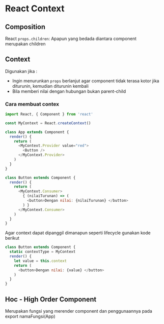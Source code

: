 # React Context

## Composition
React `props.children`: Apapun yang bedada diantara component merupakan children

## Context
Digunakan jika :
- Ingin menurunkan `props` berlanjut agar component tidak terasa kotor jika diturunin, kemudian diturunin kembali
- Bila memberi nilai dengan hubungan bukan parent-child

### Cara membuat contex

```javascript
import React, { Component } from 'react'

const MyContext = React.createContext()

class App extends Component {
  render() {
    return (
      <MyContext.Provider value="red">
        <Button />
      </MyContext.Provider>
    )
  }
}

class Button extends Component {
  render() {
    return (
      <MyContext.Consumer>
        { (nilaiTurunan) => (
          <button>Dengan nilai: {nilaiTurunan} </button>
        ) }
      </MyContext.Consumer>
    )
  }
}
```

Agar context dapat dipanggil dimanapun seperti lifecycle gunakan kode berikut
```javascript
class Button extends Component {
  static contextType = MyContext
  render() {
    let value = this.context
    return (
      <button>Dengan nilai: {value} </button>
    )
  }
}
```

## Hoc - High Order Component
Merupakan fungsi yang merender component dan penggunaannya pada export namaFungsi(App)


